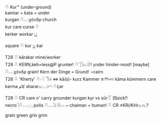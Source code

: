 𓌨 Kur™ (under-ground)  
kamtar = kata = under  
kurgan 𓌨𓂋χόνδρ church  
kur care curse 𓌨  
kerker workar [𓂓](𓂓)  

square 𓌨 kur [𓊖](𓊖) kar  

T28	𓌨 kârakar mine/worker  
T28	𓌨 KERN,keh=less@P grunter! 𓌨𓊹𓅂𓀀! ynder hinder-most! [maybe]  𓌨𓂋χόνδρ grain! Kern der Dinge = Grund! ¬cairn  
T28	𓌨 'Kherty' 𓌨𓏏𓇋 𓃝  ⇔ kā(s)- kurz Kammer 𐎣𐎠𐎶 kāma kümmern care karma کام sharar𓐍𓂋𓀒  𓌨çar  

T28	𓌨 CR care o' carry grounder kurgan kyr vs sûr𓀠 四​sick!! necro𓊹𓌨𓂋𓈉polis 𓌨𓂋𓅱𓀀𓏥 ~ chaiman = human!  𓌨 CR ≠KRi/KHr𓐍𓃺?  

grain green grin grim  
